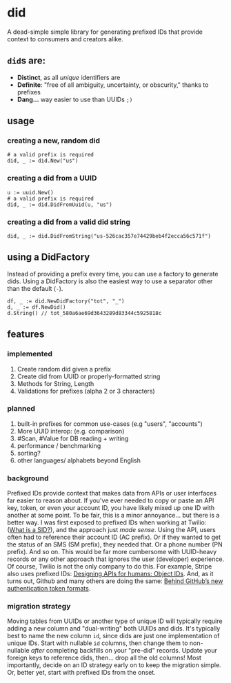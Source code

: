 # did
A dead-simple simple library for generating prefixed IDs that provide context to consumers and creators alike.

## `did`s are:
- **Distinct**, as all _unique_ identifiers are
- **Definite**: "free of all ambiguity, uncertainty, or obscurity," thanks to prefixes
- **Dang...** way easier to use than UUIDs `;)`

## usage
### creating a new, random did 
```
# a valid prefix is required
did, _ := did.New("us")
```

### creating a did from a UUID
```
u := uuid.New()
# a valid prefix is required
did, _ := did.DidFromUuid(u, "us")
```

### creating a did from a valid did string
```
did, _ := did.DidFromString("us-526cac357e74429beb4f2ecca56c571f")
```

## using a DidFactory
Instead of providing a prefix every time, you can use a factory to generate dids. Using a DidFactory is also the easiest way to use a separator other than the default (`-`).
```
df, _ := did.NewDidFactory("tot", "_")
d, _ := df.NewDid()
d.String() // tot_580a6ae69d3643289d83344c5925818c
```

## features
### implemented
1. Create random did given a prefix
1. Create did from UUID or properly-formatted string
1. Methods for String, Length
1. Validations for prefixes (alpha 2 or 3 characters)

### planned
1. built-in prefixes for common use-cases (e.g "users", "accounts")
1. More UUID interop: (e.g. comparison)
1. #Scan, #Value for DB reading + writing
1. performance / benchmarking
1. sorting?
1. other languages/ alphabets beyond English

### background
Prefixed IDs provide context that makes data from APIs or user interfaces far easier to reason about. If you've ever needed to copy or paste an API key, token, or even your account ID, you have likely mixed up one ID with another at some point. To be fair, this is a minor annoyance... but there is a better way. I was first exposed to prefixed IDs when working at Twilio: ([What is a SID?](https://www.twilio.com/docs/glossary/what-is-a-sid)), and the approach just _made sense_. Using the API, users often had to reference their account ID (AC prefix). Or if they wanted to get the status of an SMS (SM prefix), they needed that. Or a phone number (PN prefix). And so on. This would be far more cumbersome with UUID-heavy records or any other approach that ignores the user (developer) experience. Of course, Twilio is not the only company to do this. For example, Stripe also uses prefixed IDs: [Designing APIs for humans: Object IDs](https://dev.to/stripe/designing-apis-for-humans-object-ids-3o5a). And, as it turns out, Github and many others are doing the same: [Behind GitHub’s new authentication token formats](https://github.blog/2021-04-05-behind-githubs-new-authentication-token-formats/). 

### migration strategy
Moving tables from UUIDs or another type of unique ID will typically require adding a new column and "dual-writing" both UUIDs and dids. It's typically best to name the new column `id`, since dids are just one implementation of unique IDs. Start with nullable `id` columns, then change them to non-nullable _after_ completing backfills on your "pre-did" records. Update your foreign keys to reference dids, then... drop all the old columns! Most importantly, decide on an ID strategy early on to keep the migration simple. Or, better yet, start with prefixed IDs from the onset.